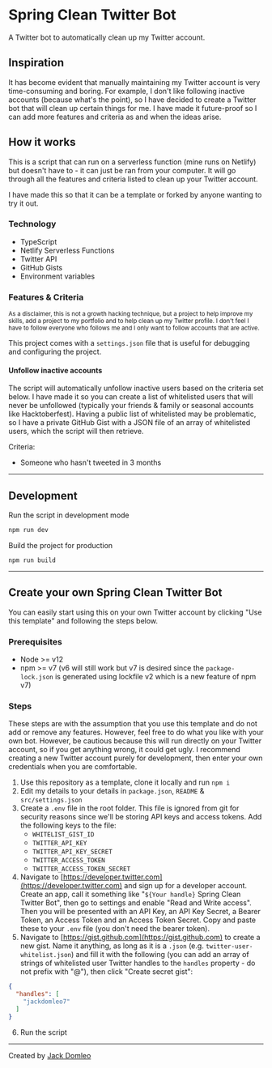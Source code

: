 # Spring Clean Twitter Bot
A Twitter bot to automatically clean up my Twitter account.

## Inspiration

It has become evident that manually maintaining my Twitter account is very time-consuming and boring. For example, I don't like following inactive accounts (because what's the point), so I have decided to create a Twitter bot that will clean up certain things for me. I have made it future-proof so I can add more features and criteria as and when the ideas arise.

## How it works

This is a script that can run on a serverless function (mine runs on Netlify) but doesn't have to - it can just be ran from your computer. It will go through all the features and criteria listed to clean up your Twitter account.

I have made this so that it can be a template or forked by anyone wanting to try it out.

### Technology

- TypeScript
- Netlify Serverless Functions
- Twitter API
- GitHub Gists
- Environment variables

### Features & Criteria

<small>As a disclaimer, this is not a growth hacking technique, but a project to help improve my skills, add a project to my portfolio and to help clean up my Twitter profile. I don't feel I have to follow everyone who follows me and I only want to follow accounts that are active.</small>

This project comes with a `settings.json` file that is useful for debugging and configuring the project.

#### Unfollow inactive accounts

The script will automatically unfollow inactive users based on the criteria set below. I have made it so you can create a list of whitelisted users that will never be unfollowed (typically your friends & family or seasonal accounts like Hacktoberfest). Having a public list of whitelisted may be problematic, so I have a private GitHub Gist with a JSON file of an array of whitelisted users, which the script will then retrieve.

Criteria:
  - Someone who hasn't tweeted in 3 months

---

## Development

Run the script in development mode
```bash
npm run dev
```

Build the project for production
```
npm run build
```

---

## Create your own Spring Clean Twitter Bot

You can easily start using this on your own Twitter account by clicking "Use this template" and following the steps below.

### Prerequisites

- Node >= v12
- npm >= v7 (v6 will still work but v7 is desired since the `package-lock.json` is generated using lockfile v2 which is a new feature of npm v7)

### Steps

These steps are with the assumption that you use this template and do not add or remove any features. However, feel free to do what you like with your own bot. However, be cautious because this will run directly on your Twitter account, so if you get anything wrong, it could get ugly. I recommend creating a new Twitter account purely for development, then enter your own credentials when you are comfortable.

1. Use this repository as a template, clone it locally and run `npm i`
2. Edit my details to your details in `package.json`, `README` & `src/settings.json`
3. Create a `.env` file in the root folder. This file is ignored from git for security reasons since we'll be storing API keys and access tokens. Add the following keys to the file:
   - `WHITELIST_GIST_ID`
   - `TWITTER_API_KEY`
   - `TWITTER_API_KEY_SECRET`
   - `TWITTER_ACCESS_TOKEN`
   - `TWITTER_ACCESS_TOKEN_SECRET`
4. Navigate to [https://developer.twitter.com](https://developer.twitter.com) and sign up for a developer account. Create an app, call it something like "<code>${Your handle}</code> Spring Clean Twitter Bot", then go to settings and enable "Read and Write access". Then you will be presented with an API Key, an API Key Secret, a Bearer Token, an Access Token and an Access Token Secret. Copy and paste these to your `.env` file (you don't need the bearer token).
5. Navigate to [https://gist.github.com](https://gist.github.com) to create a new gist. Name it anything, as long as it is a `.json` (e.g. `twitter-user-whitelist.json`) and fill it with the following (you can add an array of strings of whitelisted user Twitter handles to the `handles` property - do not prefix with "@"), then click "Create secret gist":
```json
{
  "handles": [
    "jackdomleo7"
  ]
}
```
6. Run the script

---

Created by [Jack Domleo](https://github.com/jackdomleo7/Spring_Clean_Twitter_Bot)